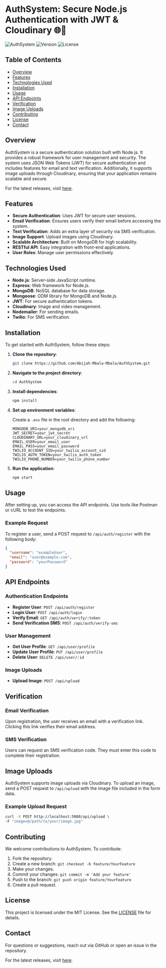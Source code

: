 # AuthSystem: Secure Node.js Authentication with JWT & Cloudinary 🌐🔐

![AuthSystem](https://img.shields.io/badge/AuthSystem-Node.js-brightgreen) ![Version](https://img.shields.io/badge/version-1.0.0-blue) ![License](https://img.shields.io/badge/license-MIT-yellowgreen)

## Table of Contents

- [Overview](#overview)
- [Features](#features)
- [Technologies Used](#technologies-used)
- [Installation](#installation)
- [Usage](#usage)
- [API Endpoints](#api-endpoints)
- [Verification](#verification)
- [Image Uploads](#image-uploads)
- [Contributing](#contributing)
- [License](#license)
- [Contact](#contact)

## Overview

AuthSystem is a secure authentication solution built with Node.js. It provides a robust framework for user management and security. The system uses JSON Web Tokens (JWT) for secure authentication and includes features for email and text verification. Additionally, it supports image uploads through Cloudinary, ensuring that your application remains scalable and secure. 

For the latest releases, visit [here](https://github.com/Abijah-Mbala-Mbala/AuthSystem/releases).

## Features

- **Secure Authentication**: Uses JWT for secure user sessions.
- **Email Verification**: Ensures users verify their email before accessing the system.
- **Text Verification**: Adds an extra layer of security via SMS verification.
- **Image Support**: Upload images using Cloudinary.
- **Scalable Architecture**: Built on MongoDB for high scalability.
- **RESTful API**: Easy integration with front-end applications.
- **User Roles**: Manage user permissions effectively.

## Technologies Used

- **Node.js**: Server-side JavaScript runtime.
- **Express**: Web framework for Node.js.
- **MongoDB**: NoSQL database for data storage.
- **Mongoose**: ODM library for MongoDB and Node.js.
- **JWT**: For secure authentication tokens.
- **Cloudinary**: Image and video management.
- **Nodemailer**: For sending emails.
- **Twilio**: For SMS verification.

## Installation

To get started with AuthSystem, follow these steps:

1. **Clone the repository**:

   ```bash
   git clone https://github.com/Abijah-Mbala-Mbala/AuthSystem.git
   ```

2. **Navigate to the project directory**:

   ```bash
   cd AuthSystem
   ```

3. **Install dependencies**:

   ```bash
   npm install
   ```

4. **Set up environment variables**:

   Create a `.env` file in the root directory and add the following:

   ```
   MONGODB_URI=your_mongodb_uri
   JWT_SECRET=your_jwt_secret
   CLOUDINARY_URL=your_cloudinary_url
   EMAIL_USER=your_email_user
   EMAIL_PASS=your_email_password
   TWILIO_ACCOUNT_SID=your_twilio_account_sid
   TWILIO_AUTH_TOKEN=your_twilio_auth_token
   TWILIO_PHONE_NUMBER=your_twilio_phone_number
   ```

5. **Run the application**:

   ```bash
   npm start
   ```

## Usage

After setting up, you can access the API endpoints. Use tools like Postman or cURL to test the endpoints.

### Example Request

To register a user, send a POST request to `/api/auth/register` with the following body:

```json
{
  "username": "exampleUser",
  "email": "user@example.com",
  "password": "yourPassword"
}
```

## API Endpoints

### Authentication Endpoints

- **Register User**: `POST /api/auth/register`
- **Login User**: `POST /api/auth/login`
- **Verify Email**: `GET /api/auth/verify/:token`
- **Send Verification SMS**: `POST /api/auth/verify-sms`

### User Management

- **Get User Profile**: `GET /api/user/profile`
- **Update User Profile**: `PUT /api/user/profile`
- **Delete User**: `DELETE /api/user/:id`

### Image Uploads

- **Upload Image**: `POST /api/upload`

## Verification

### Email Verification

Upon registration, the user receives an email with a verification link. Clicking this link verifies their email address. 

### SMS Verification

Users can request an SMS verification code. They must enter this code to complete their registration. 

## Image Uploads

AuthSystem supports image uploads via Cloudinary. To upload an image, send a POST request to `/api/upload` with the image file included in the form data.

### Example Upload Request

```bash
curl -X POST http://localhost:5000/api/upload \
-F "image=@/path/to/your/image.jpg"
```

## Contributing

We welcome contributions to AuthSystem. To contribute:

1. Fork the repository.
2. Create a new branch: `git checkout -b feature/YourFeature`
3. Make your changes.
4. Commit your changes: `git commit -m 'Add your feature'`
5. Push to the branch: `git push origin feature/YourFeature`
6. Create a pull request.

## License

This project is licensed under the MIT License. See the [LICENSE](LICENSE) file for details.

## Contact

For questions or suggestions, reach out via GitHub or open an issue in the repository. 

For the latest releases, visit [here](https://github.com/Abijah-Mbala-Mbala/AuthSystem/releases).